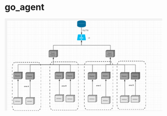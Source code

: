 # go_agent
![Image text](https://github.com/dylan120/go_agent/blob/master/oms_agent/img/go_agent.png)
